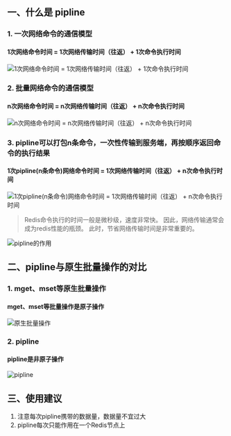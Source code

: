 ## 一、什么是 pipline

### 1. 一次网络命令的通信模型

#### **1次网络命令时间 = 1次网络传输时间（往返） + 1次命令执行时间**

![1次网络命令时间 = 1次网络传输时间（往返） + 1次命令执行时间](http://md.ws65535.top/xsj/2018_8_13_2018-08-13_184359.jpg)


### 2. 批量网络命令的通信模型

#### **n次网络命令时间 = n次网络传输时间（往返） + n次命令执行时间**

![n次网络命令时间 = n次网络传输时间（往返） + n次命令执行时间](http://md.ws65535.top/xsj/2018_8_13_2018-08-13_184425.jpg)


### 3. pipline可以打包n条命令，一次性传输到服务端，再按顺序返回命令的执行结果

#### **1次pipline(n条命令)网络命令时间 = 1次网络传输时间（往返） + n次命令执行时间**

![1次pipline(n条命令)网络命令时间 = 1次网络传输时间（往返） + n次命令执行时间](http://md.ws65535.top/xsj/2018_8_13_2018-08-13_184512.jpg)

> Redis命令执行的时间一般是微秒级，速度非常快。
因此，网络传输通常会成为redis性能的瓶颈。
此时，节省网络传输时间是非常重要的。

![pipline的作用](http://md.ws65535.top/xsj/2018_8_13_2018-04-03_183249.jpg)

## 二、pipline与原生批量操作的对比

### 1. mget、mset等原生批量操作

#### **mget、mset等批量操作是原子操作**

![原生批量操作](http://md.ws65535.top/xsj/2018_8_13_2018-08-13_191657.jpg)

### 2. pipline

#### **pipline是非原子操作**

![pipline](http://md.ws65535.top/xsj/2018_8_13_2018-08-13_191834.jpg)


## 三、使用建议

1. 注意每次pipline携带的数据量，数据量不宜过大
2. pipline每次只能作用在一个Redis节点上
